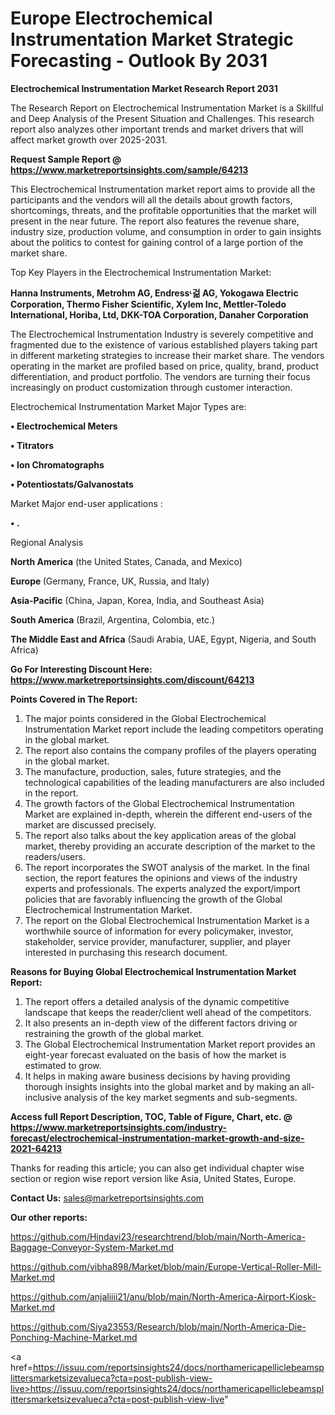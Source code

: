 # Europe Electrochemical Instrumentation Market Strategic Forecasting - Outlook By 2031

<strong>Electrochemical Instrumentation Market Research Report 2031</strong>

The Research Report on Electrochemical Instrumentation Market is a Skillful and Deep Analysis of the Present Situation and Challenges. This research report also analyzes other important trends and market drivers that will affect market growth over 2025-2031.

<strong>Request Sample Report @ <a href=https://www.marketreportsinsights.com/sample/64213>https://www.marketreportsinsights.com/sample/64213</a></strong>

This Electrochemical Instrumentation market report aims to provide all the participants and the vendors will all the details about growth factors, shortcomings, threats, and the profitable opportunities that the market will present in the near future. The report also features the revenue share, industry size, production volume, and consumption in order to gain insights about the politics to contest for gaining control of a large portion of the market share.

Top Key Players in the Electrochemical Instrumentation Market:

<strong>Hanna Instruments, Metrohm AG, Endressᶫ걺 AG, Yokogawa Electric Corporation, Thermo Fisher Scientific, Xylem Inc, Mettler-Toledo International, Horiba, Ltd, DKK-TOA Corporation, Danaher Corporation</strong>

The Electrochemical Instrumentation Industry is severely competitive and fragmented due to the existence of various established players taking part in different marketing strategies to increase their market share. The vendors operating in the market are profiled based on price, quality, brand, product differentiation, and product portfolio. The vendors are turning their focus increasingly on product customization through customer interaction.

Electrochemical Instrumentation Market Major Types are:

<strong>• Electrochemical Meters

• Titrators

• Ion Chromatographs

• Potentiostats/Galvanostats</strong>

Market Major end-user applications :

<strong>• .</strong>

Regional Analysis

</u><strong><b>North America</b></strong> (the United States, Canada, and Mexico)

<strong><b>Europe </b></strong>(Germany, France, UK, Russia, and Italy)

<strong><b>Asia-Pacific</b></strong> (China, Japan, Korea, India, and Southeast Asia)

<strong><b>South America</b></strong> (Brazil, Argentina, Colombia, etc.)

<strong><b>The Middle East and Africa</b></strong> (Saudi Arabia, UAE, Egypt, Nigeria, and South Africa)

<strong>Go For Interesting Discount Here: <a href=https://www.marketreportsinsights.com/discount/64213>https://www.marketreportsinsights.com/discount/64213</a></strong>

<strong>Points Covered in The Report:</strong>
<ol>
  <li>The major points considered in the Global Electrochemical Instrumentation Market report include the leading competitors operating in the global market.</li>
  <li>The report also contains the company profiles of the players operating in the global market.</li>
  <li>The manufacture, production, sales, future strategies, and the technological capabilities of the leading manufacturers are also included in the report.</li>
  <li>The growth factors of the Global Electrochemical Instrumentation Market are explained in-depth, wherein the different end-users of the market are discussed precisely.</li>
  <li>The report also talks about the key application areas of the global market, thereby providing an accurate description of the market to the readers/users.</li>
  <li>The report incorporates the SWOT analysis of the market. In the final section, the report features the opinions and views of the industry experts and professionals. The experts analyzed the export/import policies that are favorably influencing the growth of the Global Electrochemical Instrumentation Market.</li>
  <li>The report on the Global Electrochemical Instrumentation Market is a worthwhile source of information for every policymaker, investor, stakeholder, service provider, manufacturer, supplier, and player interested in purchasing this research document.</li>
</ol>
<strong>Reasons for Buying Global Electrochemical Instrumentation Market Report:</strong>

<ol>
  <li>The report offers a detailed analysis of the dynamic competitive landscape that keeps the reader/client well ahead of the competitors.</li>
  <li>It also presents an in-depth view of the different factors driving or restraining the growth of the global market.</li>
  <li>The Global Electrochemical Instrumentation Market report provides an eight-year forecast evaluated on the basis of how the market is estimated to grow.</li>
  <li>It helps in making aware business decisions by having providing thorough insights insights into the global market and by making an all-inclusive analysis of the key market segments and sub-segments.</li>
</ol>
<strong>Access full Report Description, TOC, Table of Figure, Chart, etc. @ <a href=https://www.marketreportsinsights.com/industry-forecast/electrochemical-instrumentation-market-growth-and-size-2021-64213>https://www.marketreportsinsights.com/industry-forecast/electrochemical-instrumentation-market-growth-and-size-2021-64213</a></strong>


Thanks for reading this article; you can also get individual chapter wise section or region wise report version like Asia, United States, Europe.

<strong>Contact Us:</strong>
sales@marketreportsinsights.com

<strong>Our other reports:</strong>

<a href=https://github.com/Hindavi23/researchtrend/blob/main/North-America-Baggage-Conveyor-System-Market.md>https://github.com/Hindavi23/researchtrend/blob/main/North-America-Baggage-Conveyor-System-Market.md</a>

<a href=https://github.com/vibha898/Market/blob/main/Europe-Vertical-Roller-Mill-Market.md>https://github.com/vibha898/Market/blob/main/Europe-Vertical-Roller-Mill-Market.md</a>

<a href=https://github.com/anjaliiii21/anu/blob/main/North-America-Airport-Kiosk-Market.md>https://github.com/anjaliiii21/anu/blob/main/North-America-Airport-Kiosk-Market.md</a>

<a href=https://github.com/Siya23553/Research/blob/main/North-America-Die-Ponching-Machine-Market.md>https://github.com/Siya23553/Research/blob/main/North-America-Die-Ponching-Machine-Market.md</a>

<a href=https://issuu.com/reportsinsights24/docs/northamericapelliclebeamsplittersmarketsizevalueca?cta=post-publish-view-live>https://issuu.com/reportsinsights24/docs/northamericapelliclebeamsplittersmarketsizevalueca?cta=post-publish-view-live</a>"
